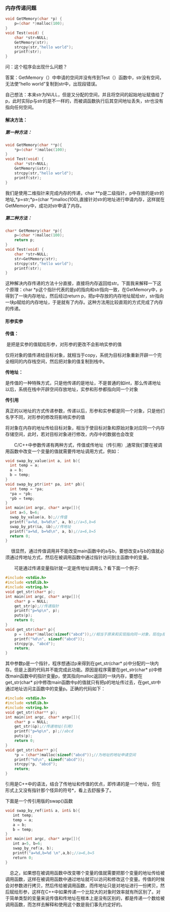### 内存传递问题

```c++
void GetMemory(char *p)	{
    p=(char *)malloc(100);	
}	
void Test(void)	{
    char *str=NULL;
    GetMemory(str);
    strcpy(str,"hello world");
    printf(str);	
}
```

问：这个程序会出现什么问题？

答案：GetMemory（）中申请的空间并没有传到Test（）函数中，str没有空间，无法使“hello world”复制到str中，出现段错误。

自己想法：本来str为NULL，但是又分配的空间，并且将空间的起始地址赋值给了p，此时实际p与str的是不一样的，而被调函数执行后其空间地址丢失，str也没有指向任何空间。

#### 解决方法：

##### 第一种方法：

```c++
void GetMemory(char **p){
    *p=(char *)malloc(100);	
}	
void Test(void)	{
    char *str=NULL;
    GetMemory(&str);
    strcpy(str,"hello world");
    printf(str);
}
```

我们是使用二维指针来完成内存的传递，char \*\*p是二级指针，p中存放的是str的地址,\*p=str;\*p=(char \*)malloc(100),直接针对str的地址进行申请内存，这样就在GetMemory中，成功对str申请了内存。

##### 第二种方法：

```c++
char* GetMemory(char *p){
    p=(char *)malloc(100);
	return p;	
}	
void Test(void)	{
    char *str=NULL;
    str=GetMemory(str);
    strcpy(str,"hello world");
    printf(str);
}
```

这种解决内存传递的方法十分直接，直接将内存返回给str。下面我来解释一下这个原理：char \*p这个指针代表的是p的指向和str指向一致，在GetMemory中，p得到了一块内存地址，然后经过return p，把p中存放的内存地址赋给str，str指向一块p赋给的内存地址，于是就有了内存。这种方法用比较直观的方式完成了内存的传递。

#### 形参实参

**传值：**

​		是把是实参的值赋给形参，对形参的更改不会影响实参的值

​		仅将对象的值传递给目标对象，就相当于copy，系统为目标对象重新开辟一个完全相同的内存栈空间，然后把对象的值复制到栈中。

**传地址：**

​		是传值的一种特殊方式，只是他传递的是地址，不是普通的如int，那么传递地址以后，系统在栈中开辟空间存放地址，实参和形参都指向同一个对象

**传引用**

​		真正的以地址的方式传递参数，传递以后，形参和实参都是同一个对象，只是他们名字不同，对形参的修改将影响实参的值

​		将对象在内存的地址传给目标对象，相当于使目标对象和原始对象对应同一个内存存储空间，此时，若对目标对象进行修改，内存中的数据也会改变

 　　C/C++中参数传递有两种方式，传值或传地址（传引用）,通常我们要在被调用函数中改变一个变量的值就需要传地址调用方式，例如： 

```c++
void swap_by_value(int a, int b){
  int temp = a;
  a = b;
  b = temp;
}
void swap_by_ptr(int* pa, int* pb){
  int temp = *pa;
  *pa = *pb;
  *pb = temp;
}
int main(int argc, char* argv[]){
  int a=5, b=6;
  swap_by_value(a, b);//传值
  printf("a=%d, b=%d\n", a, b);//a=5,b=6
  swap_by_ptr(&a, &b);//传地址
  printf("a=%d, b=%d\n", a, b);//a=6,b=5
  return 0;
}
```

　	很显然，通过传值调用并不能改变main函数中的a与b，要想改变a与b的值就必须通过传地址方式，然后在被调用函数中通过指针访问到主函数中的变量。

　　可是通过传递变量指针就一定是传地址调用么？看下面一个例子:

```c++
#include <stdio.h>
#include <stdlib.h>
#include <string.h>
void get_str(char* p);
int main(int argc, char* argv[]){
    char* p = NULL;
    get_str(p);//传递指针
    printf("p=%p\n", p);
    puts(p);
    return 0;
}
void get_str(char* p){
    p = (char*)malloc(sizeof("abcd"));//相当于原来和实现指向同一对象，现在p指新的空间了
    printf("%d\n", sizeof("abcd"));
    strcpy(p, "abcd");
    return;
}
```

其中参数p是一个指针，程序想通过p来得到在get_str(char* p)中分配的一块内存。但是上面的代码并不能完成此功能。原因是程序需要在get_str(char* p)中修改main函数中的指针变量p，使其指向malloc返回的一块内存，要想在 get_str(char* p)中修改main函数中p的值就只有把p的地址传过去，在get_str中通过地址访问主函数中的变量p。正确的代码如下： 

```c++
#include <stdio.h>
#include <stdlib.h>
#include <string.h>
void get_str(char** p);
int main(int argc, char* argv[]){
    char* p = NULL;
    get_str(&p);//传递地址(引用)
    printf("p=%p\n", p);//abcd
    puts(p);
    return 0;
}
void get_str(char** p){
    *p = (char*)malloc(sizeof("abcd"));//为地址的地址申请空间
    printf("%d\n", sizeof("abcd"));
    strcpy(*p, "abcd");
    return;
}
```

引用是C++中的语法，结合了传地址和传值的优点，即传递的是一个地址，但在形式上又没有指针那个怪异的符号*，看上去舒服多了。 

 下面是一个传引用版的swap()函数 

```c++
void swap_by_ref(int& a, int& b){
　　int temp;
　　temp = a;
　　a = b;
　　b = temp;
}
int main(int argc, char* argv[]){
　　int a=5, b=6;
　　swap_by_ref(a, b);
　　printf("a=%d,b=%d \n",a,b);//a=6,b=5
　　return 0;
}
```

 　总之，如果想在被调用函数中改变哪个变量的值就需要把那个变量的地址传给被调用函数，这样在被调用函数中通过地址就可以访问和修改这个变量。传值的时候会对参数进行拷贝，然后传给被调用函数，而传地址只是对地址进行一份拷贝，然后赋给形参，这样在C++中如果传递一个比较大的对象时效率就有所区别了。对于简单类型的变量来说传值和传地址在根本上是没有区别的，都是传递一个数给被调用函数，而怎样去解释和使用这个数是我们事先约定好的。 

